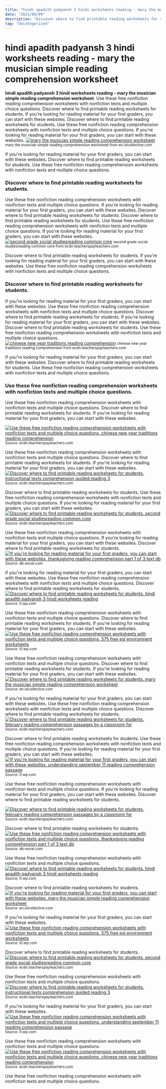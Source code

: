 ```yaml
---
title: "hindi apadith padyansh 3 hindi worksheets reading - mary the musician simple reading comprehension worksheet"
date: "2021/09/09"
description: "Discover where to find printable reading worksheets for students."
tag: "Uncategorized"
---
```


# hindi apadith padyansh 3 hindi worksheets reading - mary the musician simple reading comprehension worksheet
**hindi apadith padyansh 3 hindi worksheets reading - mary the musician simple reading comprehension worksheet**. Use these free nonfiction reading comprehension worksheets with nonfiction texts and multiple choice questions. Discover where to find printable reading worksheets for students. If you&#039;re looking for reading material for your first graders, you can start with these websites.
Discover where to find printable reading worksheets for students. Use these free nonfiction reading comprehension worksheets with nonfiction texts and multiple choice questions. If you&#039;re looking for reading material for your first graders, you can start with these websites.
[![mary the musician simple reading comprehension worksheet](https://en.islcollective.com/wuploads/preview_new/big_36222_mary_the_musician__simple_reading_comprehension_1.jpg "mary the musician simple reading comprehension worksheet")](https://en.islcollective.com/wuploads/preview_new/big_36222_mary_the_musician__simple_reading_comprehension_1.jpg)
<small>mary the musician simple reading comprehension worksheet from en.islcollective.com</small>

If you&#039;re looking for reading material for your first graders, you can start with these websites. Discover where to find printable reading worksheets for students. Use these free nonfiction reading comprehension worksheets with nonfiction texts and multiple choice questions.

### Discover where to find printable reading worksheets for students.
Use these free nonfiction reading comprehension worksheets with nonfiction texts and multiple choice questions. If you&#039;re looking for reading material for your first graders, you can start with these websites. Discover where to find printable reading worksheets for students.
Discover where to find printable reading worksheets for students. Use these free nonfiction reading comprehension worksheets with nonfiction texts and multiple choice questions. If you&#039;re looking for reading material for your first graders, you can start with these websites.
[![second grade social studiesreading common core](https://ecdn.teacherspayteachers.com/thumbitem/Second-Grade-Social-StudiesReading-Common-CoreBiographiesAmerican-Heroes-1666608-1585738007/original-1666608-2.jpg "second grade social studiesreading common core")](https://ecdn.teacherspayteachers.com/thumbitem/Second-Grade-Social-StudiesReading-Common-CoreBiographiesAmerican-Heroes-1666608-1585738007/original-1666608-2.jpg)
<small>second grade social studiesreading common core from ecdn.teacherspayteachers.com</small>

Discover where to find printable reading worksheets for students. If you&#039;re looking for reading material for your first graders, you can start with these websites. Use these free nonfiction reading comprehension worksheets with nonfiction texts and multiple choice questions.

### Discover where to find printable reading worksheets for students.
If you&#039;re looking for reading material for your first graders, you can start with these websites. Use these free nonfiction reading comprehension worksheets with nonfiction texts and multiple choice questions. Discover where to find printable reading worksheets for students.
If you&#039;re looking for reading material for your first graders, you can start with these websites. Discover where to find printable reading worksheets for students. Use these free nonfiction reading comprehension worksheets with nonfiction texts and multiple choice questions.
[![chinese new year traditions reading comprehension](https://ecdn.teacherspayteachers.com/thumbitem/Chinese-New-Year-Traditions-Reading-Comprehension-Worksheet-January-2288368-1603923486/original-2288368-4.jpg "chinese new year traditions reading comprehension")](https://ecdn.teacherspayteachers.com/thumbitem/Chinese-New-Year-Traditions-Reading-Comprehension-Worksheet-January-2288368-1603923486/original-2288368-4.jpg)
<small>chinese new year traditions reading comprehension from ecdn.teacherspayteachers.com</small>

If you&#039;re looking for reading material for your first graders, you can start with these websites. Discover where to find printable reading worksheets for students. Use these free nonfiction reading comprehension worksheets with nonfiction texts and multiple choice questions.

### Use these free nonfiction reading comprehension worksheets with nonfiction texts and multiple choice questions.
Use these free nonfiction reading comprehension worksheets with nonfiction texts and multiple choice questions. Discover where to find printable reading worksheets for students. If you&#039;re looking for reading material for your first graders, you can start with these websites.


[![Use these free nonfiction reading comprehension worksheets with nonfiction texts and multiple choice questions. chinese new year traditions reading comprehension](http://tse1.mm.bing.net/th?id=OIP.fPMdCP_AOZcLCdCHke2vsQAAAA&amp;pid=15.1 "chinese new year traditions reading comprehension")](https://ecdn.teacherspayteachers.com/thumbitem/Chinese-New-Year-Traditions-Reading-Comprehension-Worksheet-January-2288368-1603923486/original-2288368-4.jpg)
<small>Source: ecdn.teacherspayteachers.com</small>

Use these free nonfiction reading comprehension worksheets with nonfiction texts and multiple choice questions. Discover where to find printable reading worksheets for students. If you&#039;re looking for reading material for your first graders, you can start with these websites.
[![Discover where to find printable reading worksheets for students. instructional texts comprehension guided reading 3](http://tse4.mm.bing.net/th?id=OIP.Ep5BqGPXpt0zR-G3eXCyHgAAAA&amp;pid=15.1 "instructional texts comprehension guided reading 3")](https://ecdn.teacherspayteachers.com/thumbitem/Instructional-Texts-Comprehension-Guided-Reading-3-levels-2-lessons-3312384-1501836565/original-3312384-1.jpg)
<small>Source: ecdn.teacherspayteachers.com</small>

Discover where to find printable reading worksheets for students. Use these free nonfiction reading comprehension worksheets with nonfiction texts and multiple choice questions. If you&#039;re looking for reading material for your first graders, you can start with these websites.
[![Discover where to find printable reading worksheets for students. second grade social studiesreading common core](http://tse2.mm.bing.net/th?id=OIP.OCpSm58P_DncGEC2bBIA4wAAAA&amp;pid=15.1 "second grade social studiesreading common core")](https://ecdn.teacherspayteachers.com/thumbitem/Second-Grade-Social-StudiesReading-Common-CoreBiographiesAmerican-Heroes-1666608-1585738007/original-1666608-2.jpg)
<small>Source: ecdn.teacherspayteachers.com</small>

Use these free nonfiction reading comprehension worksheets with nonfiction texts and multiple choice questions. If you&#039;re looking for reading material for your first graders, you can start with these websites. Discover where to find printable reading worksheets for students.
[![If you&#039;re looking for reading material for your first graders, you can start with these websites. thanksgiving reading comprehension part 1 of 3 text db](http://tse3.mm.bing.net/th?id=OIP.8151uyvKHFM4yYZvuTo9WgHaKi&amp;pid=15.1 "thanksgiving reading comprehension part 1 of 3 text db")](https://db-excel.com/wp-content/uploads/2019/09/thanksgiving-reading-comprehension-part-1-of-3-text.jpg)
<small>Source: db-excel.com</small>

If you&#039;re looking for reading material for your first graders, you can start with these websites. Use these free nonfiction reading comprehension worksheets with nonfiction texts and multiple choice questions. Discover where to find printable reading worksheets for students.
[![Discover where to find printable reading worksheets for students. hindi apadith padyansh 3 hindi worksheets reading](http://tse3.mm.bing.net/th?id=OIP.3c13Lk1qQXyq2MTVr_b-OwHaNK&amp;pid=15.1 "hindi apadith padyansh 3 hindi worksheets reading")](https://i1.wp.com/i.pinimg.com/736x/e7/ee/8b/e7ee8be24e1706a1fecdd7776ec49f63.jpg)
<small>Source: i1.wp.com</small>

Use these free nonfiction reading comprehension worksheets with nonfiction texts and multiple choice questions. Discover where to find printable reading worksheets for students. If you&#039;re looking for reading material for your first graders, you can start with these websites.
[![Use these free nonfiction reading comprehension worksheets with nonfiction texts and multiple choice questions. 575 free esl environment worksheets](http://tse1.mm.bing.net/th?id=OIP.lAdpbY6AU6NlSaWwsvMzJQAAAA&amp;pid=15.1 "575 free esl environment worksheets")](https://i0.wp.com/en.islcollective.com/preview/201105/t2/saving-the-planet-reading-comprehension-exercises_6150_1.jpg)
<small>Source: i0.wp.com</small>

Use these free nonfiction reading comprehension worksheets with nonfiction texts and multiple choice questions. Discover where to find printable reading worksheets for students. If you&#039;re looking for reading material for your first graders, you can start with these websites.
[![Discover where to find printable reading worksheets for students. mary the musician simple reading comprehension worksheet](http://tse4.mm.bing.net/th?id=OIP._W5UAgs3ffs5Du8XXnhEvgHaKe&amp;pid=15.1 "mary the musician simple reading comprehension worksheet")](https://en.islcollective.com/wuploads/preview_new/big_36222_mary_the_musician__simple_reading_comprehension_1.jpg)
<small>Source: en.islcollective.com</small>

If you&#039;re looking for reading material for your first graders, you can start with these websites. Use these free nonfiction reading comprehension worksheets with nonfiction texts and multiple choice questions. Discover where to find printable reading worksheets for students.
[![Discover where to find printable reading worksheets for students. february reading comprehension passages by a classroom for](http://tse3.mm.bing.net/th?id=OIP.68FYvNwyDANJ5ZCwUy7RMAAAAA&amp;pid=15.1 "february reading comprehension passages by a classroom for")](https://ecdn.teacherspayteachers.com/thumbitem/February-Reading-Passages-with-Reading-Comprehension-Questions-1636933-1614712704/original-1636933-4.jpg)
<small>Source: ecdn.teacherspayteachers.com</small>

Discover where to find printable reading worksheets for students. Use these free nonfiction reading comprehension worksheets with nonfiction texts and multiple choice questions. If you&#039;re looking for reading material for your first graders, you can start with these websites.
[![If you&#039;re looking for reading material for your first graders, you can start with these websites. understanding september 11 reading comprehension passage](http://tse1.mm.bing.net/th?id=OIP.hb_S6Cz9Gd6oLYC9_c4PdQAAAA&amp;pid=15.1 "understanding september 11 reading comprehension passage")](https://i1.wp.com/ecdn.teacherspayteachers.com/thumbitem/Understanding-September-11-Close-Reading-Passage-1393445-1537286389/original-1393445-2.jpg)
<small>Source: i1.wp.com</small>

Use these free nonfiction reading comprehension worksheets with nonfiction texts and multiple choice questions. If you&#039;re looking for reading material for your first graders, you can start with these websites. Discover where to find printable reading worksheets for students.

[![Discover where to find printable reading worksheets for students. february reading comprehension passages by a classroom for](http://tse3.mm.bing.net/th?id=OIP.68FYvNwyDANJ5ZCwUy7RMAAAAA&amp;pid=15.1 "february reading comprehension passages by a classroom for")](https://ecdn.teacherspayteachers.com/thumbitem/February-Reading-Passages-with-Reading-Comprehension-Questions-1636933-1614712704/original-1636933-4.jpg)
<small>Source: ecdn.teacherspayteachers.com</small>

Discover where to find printable reading worksheets for students.
[![Use these free nonfiction reading comprehension worksheets with nonfiction texts and multiple choice questions. thanksgiving reading comprehension part 1 of 3 text db](http://tse3.mm.bing.net/th?id=OIP.8151uyvKHFM4yYZvuTo9WgHaKi&amp;pid=15.1 "thanksgiving reading comprehension part 1 of 3 text db")](https://db-excel.com/wp-content/uploads/2019/09/thanksgiving-reading-comprehension-part-1-of-3-text.jpg)
<small>Source: db-excel.com</small>

Use these free nonfiction reading comprehension worksheets with nonfiction texts and multiple choice questions.
[![Discover where to find printable reading worksheets for students. hindi apadith padyansh 3 hindi worksheets reading](http://tse3.mm.bing.net/th?id=OIP.3c13Lk1qQXyq2MTVr_b-OwHaNK&amp;pid=15.1 "hindi apadith padyansh 3 hindi worksheets reading")](https://i1.wp.com/i.pinimg.com/736x/e7/ee/8b/e7ee8be24e1706a1fecdd7776ec49f63.jpg)
<small>Source: i1.wp.com</small>

Discover where to find printable reading worksheets for students.
[![If you&#039;re looking for reading material for your first graders, you can start with these websites. mary the musician simple reading comprehension worksheet](http://tse4.mm.bing.net/th?id=OIP._W5UAgs3ffs5Du8XXnhEvgHaKe&amp;pid=15.1 "mary the musician simple reading comprehension worksheet")](https://en.islcollective.com/wuploads/preview_new/big_36222_mary_the_musician__simple_reading_comprehension_1.jpg)
<small>Source: en.islcollective.com</small>

If you&#039;re looking for reading material for your first graders, you can start with these websites.
[![Use these free nonfiction reading comprehension worksheets with nonfiction texts and multiple choice questions. 575 free esl environment worksheets](http://tse1.mm.bing.net/th?id=OIP.lAdpbY6AU6NlSaWwsvMzJQAAAA&amp;pid=15.1 "575 free esl environment worksheets")](https://i0.wp.com/en.islcollective.com/preview/201105/t2/saving-the-planet-reading-comprehension-exercises_6150_1.jpg)
<small>Source: i0.wp.com</small>

Discover where to find printable reading worksheets for students.
[![Discover where to find printable reading worksheets for students. second grade social studiesreading common core](http://tse2.mm.bing.net/th?id=OIP.OCpSm58P_DncGEC2bBIA4wAAAA&amp;pid=15.1 "second grade social studiesreading common core")](https://ecdn.teacherspayteachers.com/thumbitem/Second-Grade-Social-StudiesReading-Common-CoreBiographiesAmerican-Heroes-1666608-1585738007/original-1666608-2.jpg)
<small>Source: ecdn.teacherspayteachers.com</small>

Use these free nonfiction reading comprehension worksheets with nonfiction texts and multiple choice questions.
[![Discover where to find printable reading worksheets for students. instructional texts comprehension guided reading 3](http://tse4.mm.bing.net/th?id=OIP.Ep5BqGPXpt0zR-G3eXCyHgAAAA&amp;pid=15.1 "instructional texts comprehension guided reading 3")](https://ecdn.teacherspayteachers.com/thumbitem/Instructional-Texts-Comprehension-Guided-Reading-3-levels-2-lessons-3312384-1501836565/original-3312384-1.jpg)
<small>Source: ecdn.teacherspayteachers.com</small>

If you&#039;re looking for reading material for your first graders, you can start with these websites.
[![Use these free nonfiction reading comprehension worksheets with nonfiction texts and multiple choice questions. understanding september 11 reading comprehension passage](http://tse1.mm.bing.net/th?id=OIP.hb_S6Cz9Gd6oLYC9_c4PdQAAAA&amp;pid=15.1 "understanding september 11 reading comprehension passage")](https://i1.wp.com/ecdn.teacherspayteachers.com/thumbitem/Understanding-September-11-Close-Reading-Passage-1393445-1537286389/original-1393445-2.jpg)
<small>Source: i1.wp.com</small>

Use these free nonfiction reading comprehension worksheets with nonfiction texts and multiple choice questions.
[![Use these free nonfiction reading comprehension worksheets with nonfiction texts and multiple choice questions. chinese new year traditions reading comprehension](http://tse1.mm.bing.net/th?id=OIP.fPMdCP_AOZcLCdCHke2vsQAAAA&amp;pid=15.1 "chinese new year traditions reading comprehension")](https://ecdn.teacherspayteachers.com/thumbitem/Chinese-New-Year-Traditions-Reading-Comprehension-Worksheet-January-2288368-1603923486/original-2288368-4.jpg)
<small>Source: ecdn.teacherspayteachers.com</small>

Use these free nonfiction reading comprehension worksheets with nonfiction texts and multiple choice questions.
